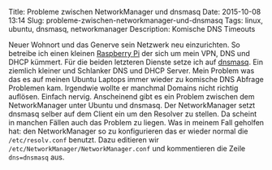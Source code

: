 Title: Probleme zwischen NetworkManager und dnsmasq
Date: 2015-10-08 13:14
Slug: probleme-zwischen-networkmanager-und-dnsmasq
Tags: linux, ubuntu, dnsmasq, networkmanager
Description: Komische DNS Timeouts

Neuer Wohnort und das Generve sein Netzwerk neu einzurichten. So betreibe ich einen kleinen [Raspberry Pi](https://de.wikipedia.org/wiki/Raspberry_Pi) der sich um mein VPN, DNS und DHCP kümmert. Für die beiden letzteren Dienste setze ich auf [dnsmasq](https://en.wikipedia.org/wiki/Dnsmasq). Ein ziemlich kleiner und Schlanker DNS und DHCP Server. Mein Problem was das es auf meinen Ubuntu Laptops immer wieder zu komische DNS Abfrage Problemen kam. Irgendwie wollte er manchmal Domains nicht richtig auflösen. Einfach nervig. Anscheinend gibt es ein Problem zwischen dem NetworkManager unter Ubuntu und dnsmasq. Der NetworkManager setzt dnsmasq selber auf dem Client ein um den Resolver zu stellen. Da scheint in manchen Fällen auch das Problem zu liegen. Was in meinem Fall geholfen hat: den NetworkManager so zu konfigurieren das er wieder normal die `/etc/resolv.conf` benutzt. Dazu editieren wir `/etc/NetworkManager/NetworkManager.conf` und kommentieren die Zeile `dns=dnsmasq` aus.
